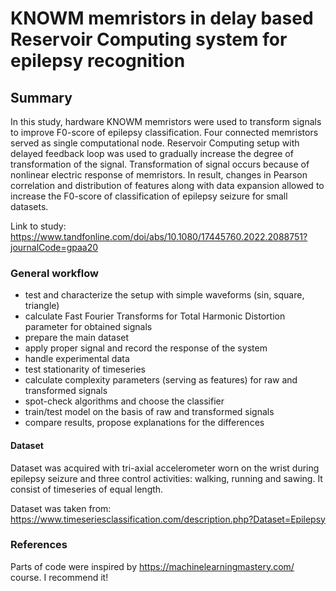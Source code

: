 # KNOWM memristors in delay based Reservoir Computing system for epilepsy recognition

## Summary
In this study, hardware KNOWM memristors were used to transform signals to improve F0-score of epilepsy classification. Four connected memristors served as single computational node. Reservoir Computing setup with delayed feedback loop was used to gradually increase the degree of transformation of the signal. Transformation of signal occurs because of nonlinear electric response of memristors. In result, changes in Pearson correlation and distribution of features along with data expansion allowed to increase the F0-score of classification of epilepsy seizure for small datasets.

Link to study: https://www.tandfonline.com/doi/abs/10.1080/17445760.2022.2088751?journalCode=gpaa20

### General workflow
- test and characterize the setup with simple waveforms (sin, square, triangle)
- calculate Fast Fourier Transforms for Total Harmonic Distortion parameter for obtained signals
- prepare the main dataset
- apply proper signal and record the response of the system
- handle experimental data
- test stationarity of timeseries
- calculate complexity parameters (serving as features) for raw and transformed signals
- spot-check algorithms and choose the classifier
- train/test model on the basis of raw and transformed signals
- compare results, propose explanations for the differences

#### Dataset

Dataset was acquired with tri-axial accelerometer worn on the wrist during epilepsy seizure and three control activities: walking, running and sawing. It consist of timeseries of equal length.

Dataset was taken from: https://www.timeseriesclassification.com/description.php?Dataset=Epilepsy

### References

Parts of code were inspired by https://machinelearningmastery.com/ course. I recommend it!

